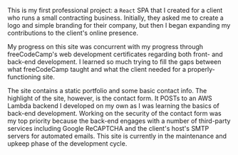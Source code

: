 This is my first professional project: a `React` SPA that I created for a client who runs a small contracting business. Initially, they asked me to create a logo and simple branding for their company, but then I began expanding my contributions to the client's online presence.

My progress on this site was concurrent with my progress through freeCodeCamp's web development certificates regarding both front- and back-end development. I learned so much trying to fill the gaps between what freeCodeCamp taught and what the client needed for a properly-functioning site.

The site contains a static portfolio and some basic contact info. The highlight of the site, however, is the contact form. It POSTs to an AWS Lambda backend I developed on my own as I was learning the basics of back-end development. Working on the security of the contact form was my top priority because the back-end engages with a number of third-party services including Google ReCAPTCHA and the client's host's SMTP servers for automated emails. This site is currently in the maintenance and upkeep phase of the development cycle.